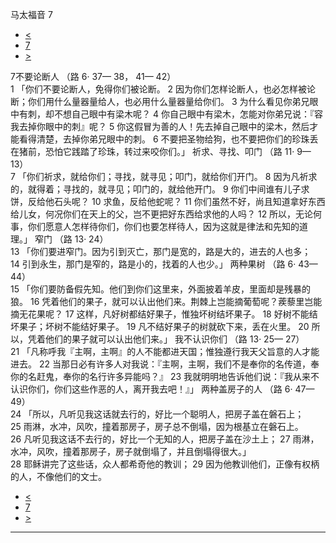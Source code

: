 ﻿





 马太福音 7




* [<](bible/MAT06.md)
* [7](bible/MAT.md)
* [>](bible/MAT08.md)



 
7不要论断人 （路
6·
37—
38，
41—
42）  
1 「你们不要论断人，免得你们被论断。 
2 因为你们怎样论断人，也必怎样被论断；你们用什么量器量给人，也必用什么量器量给你们。 
3 为什么看见你弟兄眼中有刺，却不想自己眼中有梁木呢？ 
4 你自己眼中有梁木，怎能对你弟兄说：『容我去掉你眼中的刺』呢？ 
5 你这假冒为善的人！先去掉自己眼中的梁木，然后才能看得清楚，去掉你弟兄眼中的刺。 
6 不要把圣物给狗，也不要把你们的珍珠丢在猪前，恐怕它践踏了珍珠，转过来咬你们。」 祈求、寻找、叩门 （路
11·
9—
13）  
7 「你们祈求，就给你们；寻找，就寻见；叩门，就给你们开门。 
8 因为凡祈求的，就得着；寻找的，就寻见；叩门的，就给他开门。 
9 你们中间谁有儿子求饼，反给他石头呢？ 
10 求鱼，反给他蛇呢？ 
11 你们虽然不好，尚且知道拿好东西给儿女，何况你们在天上的父，岂不更把好东西给求他的人吗？ 
12 所以，无论何事，你们愿意人怎样待你们，你们也要怎样待人，因为这就是律法和先知的道理。」 窄门 （路
13·
24）  
13 「你们要进窄门。因为引到灭亡，那门是宽的，路是大的，进去的人也多； 
14 引到永生，那门是窄的，路是小的，找着的人也少。」 两种果树 （路
6·
43—
44）  
15 「你们要防备假先知。他们到你们这里来，外面披着羊皮，里面却是残暴的狼。 
16 凭着他们的果子，就可以认出他们来。荆棘上岂能摘葡萄呢？蒺藜里岂能摘无花果呢？ 
17 这样，凡好树都结好果子，惟独坏树结坏果子。 
18 好树不能结坏果子；坏树不能结好果子。 
19 凡不结好果子的树就砍下来，丢在火里。 
20 所以，凭着他们的果子就可以认出他们来。」 我不认识你们 （路
13·
25—
27）  
21 「凡称呼我『主啊，主啊』的人不能都进天国；惟独遵行我天父旨意的人才能进去。 
22 当那日必有许多人对我说：『主啊，主啊，我们不是奉你的名传道，奉你的名赶鬼，奉你的名行许多异能吗？』 
23 我就明明地告诉他们说：『我从来不认识你们，你们这些作恶的人，离开我去吧！』」 两种盖房子的人 （路
6·
47—
49）  
24 「所以，凡听见我这话就去行的，好比一个聪明人，把房子盖在磐石上； 
25 雨淋，水冲，风吹，撞着那房子，房子总不倒塌，因为根基立在磐石上。 
26 凡听见我这话不去行的，好比一个无知的人，把房子盖在沙土上； 
27 雨淋，水冲，风吹，撞着那房子，房子就倒塌了，并且倒塌得很大。」  
28 耶稣讲完了这些话，众人都希奇他的教训； 
29 因为他教训他们，正像有权柄的人，不像他们的文士。 
* [<](bible/MAT06.md)
* [7](bible/MAT.md)
* [>](bible/MAT08.md)





---









